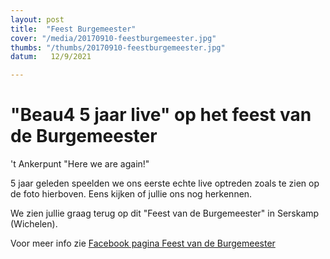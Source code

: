 ```yaml
---
layout: post
title:  "Feest Burgemeester"
cover: "/media/20170910-feestburgemeester.jpg"
thumbs: "/thumbs/20170910-feestburgemeester.jpg"
datum:   12/9/2021

---
```


# "Beau4 5 jaar live" op het feest van de Burgemeester

't Ankerpunt "Here we are again!" 

5 jaar geleden speelden we ons eerste echte live optreden zoals te zien op de foto hierboven. Eens kijken of jullie ons nog herkennen.

We zien jullie graag terug op dit "Feest van de Burgemeester" in Serskamp (Wichelen).

Voor meer info zie [Facebook pagina Feest van de Burgemeester](https://www.facebook.com/hetfeestvandeburgemeester/)
